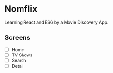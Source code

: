# Nomflix

Learning React and ES6 by a Movie Discovery App.

## Screens

- [ ] Home
- [ ] TV Shows
- [ ] Search
- [ ] Detail
